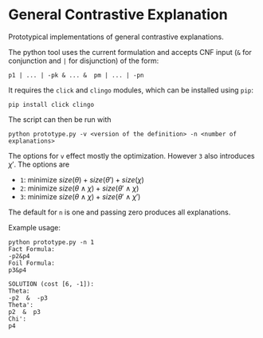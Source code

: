 # General Contrastive Explanation

Prototypical implementations of general contrastive explanations.

The python tool uses the current formulation and accepts CNF input (`&` for conjunction and `|` for disjunction) of the form:
```
p1 | ... | -pk & ... &  pm | ... | -pn
```

It requires the `click` and `clingo` modules, which can be installed using `pip`:
```
pip install click clingo
```

The script can then be run with
```
python prototype.py -v <version of the definition> -n <number of explanations>
```
The options for `v` effect mostly the optimization. However `3` also introduces $\chi'$. The options are
* `1`: minimize $\mathit{size}(\theta)+\mathit{size}(\theta')+\mathit{size}(\chi)$
* `2`: minimize $\mathit{size}(\theta \land \chi)+\mathit{size}(\theta'\land \chi)$
* `3`: minimize $\mathit{size}(\theta \land \chi)+\mathit{size}(\theta'\land \chi')$

The default for `n` is one and passing zero produces all explanations.

Example usage:
```
python prototype.py -n 1                                                                                        
Fact Formula:
-p2&p4
Foil Formula:
p3&p4

SOLUTION (cost [6, -1]):
Theta:
-p2  &  -p3
Theta':
p2  &  p3
Chi':
p4
```


